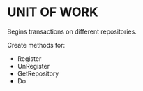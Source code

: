 # UNIT OF WORK

Begins transactions on different repositories.

Create methods for:
- Register
- UnRegister
- GetRepository
- Do